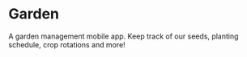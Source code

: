 # Garden

A garden management mobile app. Keep track of our seeds, planting
schedule, crop rotations and more!

<!--
This project is tested with BrowserStack

This is not an endorsement, I just have to say that to get free stuff.
-->

